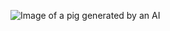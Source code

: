 ![Image of a pig generated by an AI](https://user-images.githubusercontent.com/110479699/182434466-ace20738-ecfa-4829-a933-73fd0c5c50e4.png)
